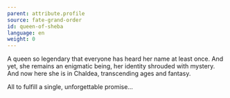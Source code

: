 ```yaml
---
parent: attribute.profile
source: fate-grand-order
id: queen-of-sheba
language: en
weight: 0
---
```


A queen so legendary that everyone has heard her name at least once.
And yet, she remains an enigmatic being, her identity shrouded with mystery. And now here she is in Chaldea, transcending ages and fantasy.

All to fulfill a single, unforgettable promise…
